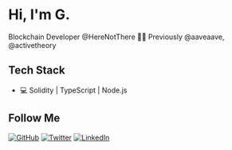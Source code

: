 # Hi, I'm G.

Blockchain Developer @HereNotThere 👨‍💻
Previously @aaveaave, @activetheory

## Tech Stack

- 💻 Solidity | TypeScript | Node.js

<!-- [![giuseppecrj's GitHub stats](https://github-readme-stats.vercel.app/api?username=giuseppecrj&show_icons=true)](https://github.com/giuseppecrj) -->

<h2>Follow  Me</h2>
<p align="left">
	<a href="https://github.com/giuseppecrj"><img src="https://img.shields.io/github/followers/giuseppecrj.svg?label=GitHub&style=social" alt="GitHub"></a>
	<a href="https://twitter.com/giuseppecrj"><img src="https://img.shields.io/twitter/follow/giuseppecrj?label=Twitter&style=social" alt="Twitter"></a>
	<a href="https://www.linkedin.com/in/giuseppecrj"><img src="https://img.shields.io/badge/LinkedIn--_.svg?style=social&logo=linkedin" alt="LinkedIn"></a>
</p>
